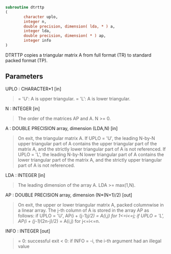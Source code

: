 ```fortran
subroutine dtrttp
(
        character uplo,
        integer n,
        double precision, dimension( lda, * ) a,
        integer lda,
        double precision, dimension( * ) ap,
        integer info
)
```

DTRTTP copies a triangular matrix A from full format (TR) to standard
packed format (TP).

## Parameters
UPLO : CHARACTER*1 [in]
> = 'U':  A is upper triangular.
> = 'L':  A is lower triangular.

N : INTEGER [in]
> The order of the matrices AP and A.  N >= 0.

A : DOUBLE PRECISION array, dimension (LDA,N) [in]
> On exit, the triangular matrix A.  If UPLO = 'U', the leading
> N-by-N upper triangular part of A contains the upper
> triangular part of the matrix A, and the strictly lower
> triangular part of A is not referenced.  If UPLO = 'L', the
> leading N-by-N lower triangular part of A contains the lower
> triangular part of the matrix A, and the strictly upper
> triangular part of A is not referenced.

LDA : INTEGER [in]
> The leading dimension of the array A.  LDA >= max(1,N).

AP : DOUBLE PRECISION array, dimension (N*(N+1)/2) [out]
> On exit, the upper or lower triangular matrix A, packed
> columnwise in a linear array. The j-th column of A is stored
> in the array AP as follows:
> if UPLO = 'U', AP(i + (j-1)*j/2) = A(i,j) for 1<=i<=j;
> if UPLO = 'L', AP(i + (j-1)*(2n-j)/2) = A(i,j) for j<=i<=n.

INFO : INTEGER [out]
> = 0:  successful exit
> < 0:  if INFO = -i, the i-th argument had an illegal value
